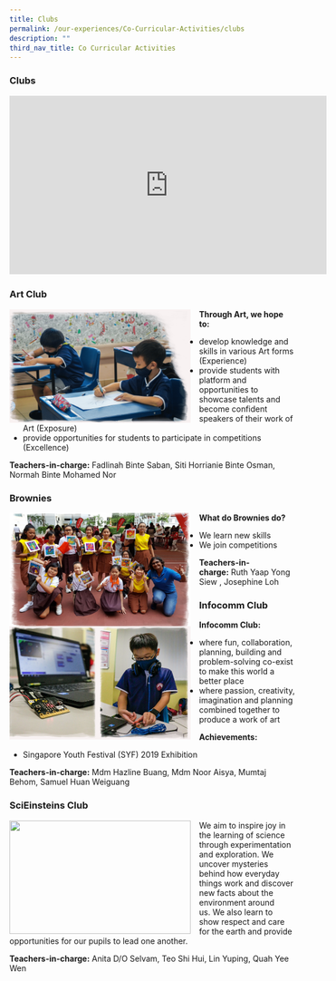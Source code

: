 ```yaml
---
title: Clubs
permalink: /our-experiences/Co-Curricular-Activities/clubs
description: ""
third_nav_title: Co Curricular Activities
---
```

### Clubs

<iframe width="560" height="315" src="https://www.youtube.com/embed/hMN1SOpXEyI" title="YouTube video player" frameborder="0" allow="accelerometer; autoplay; clipboard-write; encrypted-media; gyroscope; picture-in-picture" allowfullscreen></iframe>

### Art Club

<img src="/images/cca6.png" style="width:320px;height:200px;margin-right:15px;" align = "left"> 

**Through Art, we hope to:** 

*   develop knowledge and skills in various Art forms (Experience)   
*   provide students with platform and opportunities to showcase talents and become confident speakers of their work of Art (Exposure)
*   provide opportunities for students to participate in competitions (Excellence)

**Teachers-in-charge:** Fadlinah Binte Saban, Siti Horrianie Binte Osman, Normah Binte Mohamed Nor

### Brownies

<img src="/images/cca7.png" style="width:320px;height:200px;margin-right:15px;" align = "left"> 

**What do Brownies do?**  

*   We learn new skills
*   We join competitions

**Teachers-in-charge:** Ruth Yaap Yong Siew , Josephine Loh

### Infocomm Club

<img src="/images/cca8.png" style="width:320px;height:200px;margin-right:15px;" align = "left"> 

**Infocomm Club:**  

*   where fun, collaboration, planning, building and problem-solving co-exist to make this world a better place
*   where passion, creativity, imagination and planning combined together to produce a work of art

**Achievements:** 

*   Singapore Youth Festival (SYF) 2019 Exhibition
 

**Teachers-in-charge:** Mdm Hazline Buang, Mdm Noor Aisya, Mumtaj Behom, Samuel Huan Weiguang

### SciEinsteins Club

<img src="/images/cca9.png" style="width:320px;height:200px;margin-right:15px;" align = "left"> 

We aim to inspire joy in the learning of science through experimentation and exploration. We uncover mysteries behind how everyday things work and discover new facts about the environment around us. We also learn to show respect and care for the earth and provide opportunities for our pupils to lead one another. 

**Teachers-in-charge:** Anita D/O Selvam, Teo Shi Hui, Lin Yuping, Quah Yee Wen